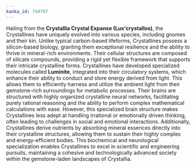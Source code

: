 ```yaml
---
kanka_id: 748797
---
```


Hailing from the **Crystallia Crystal Expanse (Lux'crystallos)**, the Crystallines have uniquely evolved into various species, including gnomes and their kin. Unlike typical carbon-based lifeforms, Crystallines possess a silicon-based biology, granting them exceptional resilience and the ability to thrive in mineral-rich environments. Their cellular structures are composed of silicate compounds, providing a rigid yet flexible framework that supports their intricate crystalline forms. Crystallines have developed specialized molecules called **Luminite**, integrated into their circulatory systems, which enhance their ability to conduct and store energy derived from light. This allows them to efficiently harness and utilize the ambient light from their gemstone-rich surroundings for metabolic processes. Their brains are structured with highly organized crystalline neural networks, facilitating purely rational reasoning and the ability to perform complex mathematical calculations with ease. However, this specialized brain structure makes Crystallines less adept at handling irrational or emotionally driven thinking, often leading to challenges in social and emotional interactions. Additionally, Crystallines derive nutrients by absorbing mineral essences directly into their crystalline structures, allowing them to sustain their highly complex and energy-efficient bodies. This biochemical and neurological specialization enables Crystallines to excel in scientific and engineering pursuits, maintaining a cohesive and technologically advanced society within the gemstone-laden landscapes of Crystallia.